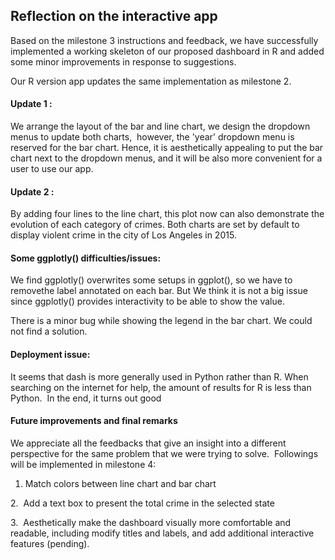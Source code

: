 ## Reflection on the interactive app

Based on the milestone 3 instructions and feedback, we have successfully implemented a working skeleton of our proposed dashboard in R and added some minor improvements in response to suggestions.

Our R version app updates the same implementation as milestone 2. 

#### Update 1 : 
We arrange the layout of the bar and line chart, we design the dropdown menus to update both charts,  however, the 'year' dropdown menu is reserved for the bar chart. Hence, it is aesthetically appealing to put the bar chart next to the dropdown menus, and it will be also more convenient for a user to use our app.
#### Update 2 :  
By adding four lines to the line chart, this plot now can also demonstrate the evolution of each category of crimes.
Both charts are set by default to display violent crime in the city of Los Angeles in 2015.
#### Some ggplotly() difficulties/issues:
We find ggplotly() overwrites some setups in ggplot(), so we have to removethe label annotated on each bar. But We think it is not a big issue since ggplotly() provides interactivity to be able to show the value.  

There is a minor bug while showing the legend in the bar chart. We could not find a solution. 
#### Deployment issue:  
It seems that dash is more generally used in Python rather than R. When searching on the internet for help, the amount of results for R is less than Python.  In the end, it turns out good
#### Future improvements and final remarks

We appreciate all the feedbacks that give an insight into a different perspective for the same problem that we were trying to solve.  Followings will be implemented in milestone 4:

1. Match colors between line chart and bar chart

2.  Add a text box to present the total crime in the selected state

3.  Aesthetically make the dashboard visually more comfortable and readable, including modify titles and labels, and add additional interactive features (pending).


